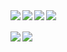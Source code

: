 <div>
  <img align="left" src="https://img.shields.io/badge/referer-boston-lightgrey.svg" />
  <img align="left" src="https://img.shields.io/badge/location-austin%20%26%20miami-green.svg" />
  <img align="left" src="https://img.shields.io/badge/user%20agent-ubuntu%3B%20linux-orange.svg" />
  <img align="left" src="https://img.shields.io/badge/content%20language-rust%2C%20%20go%2C%20%20python%2C%20%20javascript-blue.svg" />
</div>
<br><br>
<div>
  <a href="https://readme-stats-cfgj2cxdy.vercel.app/api/top-langs/?username=gregl83&hide=php">
    <img align="left" src="https://readme-stats-cfgj2cxdy.vercel.app/api/top-langs/?username=gregl83&hide=php" />
  </a>
  <a href="https://readme-stats-cfgj2cxdy.vercel.app/api?username=gregl83&count_private=true&show_icons=true">
    <img  align="left" src="https://readme-stats-cfgj2cxdy.vercel.app/api?username=gregl83&count_private=true&show_icons=true" />
  </a>
</div>
